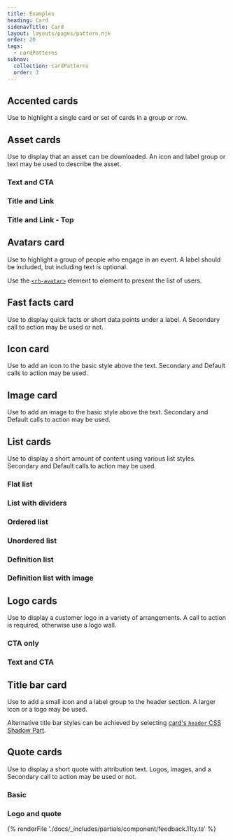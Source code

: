 ```yaml
---
title: Examples
heading: Card
sidenavTitle: Card
layout: layouts/pages/pattern.njk
order: 20
tags:
  - cardPatterns
subnav:
  collection: cardPatterns
  order: 3
---
```


<script type="module" data-helmet>
  import '@rhds/elements/lib/elements/rh-context-picker/rh-context-picker.js';
  import '@rhds/elements/rh-card/rh-card.js';
  import '@rhds/elements/rh-cta/rh-cta.js';
  import '@rhds/elements/rh-surface/rh-surface.js';
  import '@rhds/elements/rh-avatar/rh-avatar.js';
  import '@rhds/elements/rh-accordion/rh-accordion.js';
  import '@rhds/elements/rh-blockquote/rh-blockquote.js';
</script>

<link rel="stylesheet" data-helmet href="/assets/packages/@rhds/elements/elements/rh-table/rh-table-lightdom.css">
<link rel="stylesheet" data-helmet href="/styles/samp.css">

## Accented cards

Use to highlight a single card or set of cards in a group or row.

<uxdot-pattern src="./patterns/accented.html"></uxdot-pattern>

## Asset cards

Use to display that an asset can be downloaded. An icon and label group or
text may be used to describe the asset.

<uxdot-pattern src="./patterns/asset-text-and-cta.html">
  <h3 id="text-and-cta" slot="heading">Text and CTA</h3>
</uxdot-pattern>

<uxdot-pattern src="./patterns/asset-title-and-link.html">
  <h3 id="title-and-link" slot="heading">Title and Link</h3>
</uxdot-pattern>

<uxdot-pattern src="./patterns/asset-title-and-link-top.html">
  <h3 id="title-and-link-top" slot="heading">Title and Link - Top</h3>
</uxdot-pattern>

## Avatars card

Use to highlight a group of people who engage in an event. A label
should be included, but including text is optional.

Use the [`<rh-avatar>`](/elements/avatar/) element to element to present
the list of users.

<uxdot-pattern src="./patterns/avatars.html">
</uxdot-pattern>

## Fast facts card

Use to display quick facts or short data points under a label. A Secondary
call to action may be used or not.

<uxdot-pattern src="./patterns/fast-facts.html">
</uxdot-pattern>

## Icon card

Use to add an icon to the basic style above the text. Secondary and Default
calls to action may be used.

<uxdot-pattern src="./patterns/icon.html">
</uxdot-pattern>

## Image card

Use to add an image to the basic style above the text.
Secondary and Default calls to action may be used.

<uxdot-pattern src="./patterns/image.html">
</uxdot-pattern>

## List cards

Use to display a short amount of content using various list styles.
Secondary and Default calls to action may be used.

<uxdot-pattern src="./patterns/list-flat.html">
  <h3 id="flat-list" slot="heading">Flat list</h3>
</uxdot-pattern>

<uxdot-pattern src="./patterns/list-with-dividers.html">
  <h3 id="list-with-dividers" slot="heading">List with dividers</h3>
</uxdot-pattern>

<uxdot-pattern src="./patterns/ordered-list.html">
  <h3 id="ordered-list" slot="heading">Ordered list</h3>
</uxdot-pattern>

<uxdot-pattern src="./patterns/unordered-list.html">
  <h3 id="unordered-list" slot="heading">Unordered list</h3>
</uxdot-pattern>

<uxdot-pattern src="./patterns/definition-list.html">
  <h3 id="definition-list" slot="heading">Definition list</h3>
</uxdot-pattern>

<uxdot-pattern src="./patterns/definition-list-image.html">
  <h3 id="definition-list-image" slot="heading">Definition list with image</h3>
</uxdot-pattern>

## Logo cards

Use to display a customer logo in a variety of arrangements. A call to
action is required, otherwise use a logo wall.

<uxdot-pattern src="./patterns/logo-cta.html">
  <h3 id="cta-only" slot="heading">CTA only</h3>
</uxdot-pattern>

### Text and CTA

<uxdot-pattern src="./patterns/logo-text-and-cta.html">
</uxdot-pattern>

## Title bar card

Use to add a small icon and a label group to the header section. A larger
icon or a logo may be used.

Alternative title bar styles can be achieved by selecting [card's `header`
CSS Shadow Part](/elements/card/code/#parts).
<uxdot-pattern src="./patterns/title-bar.html">
</uxdot-pattern>

## Quote cards

Use to display a short quote with attribution text. Logos, images, and a
Secondary call to action may be used or not.

<uxdot-pattern src="./patterns/quote.html">
  <h3 id="basic" slot="heading">Basic</h3>
</uxdot-pattern>

<uxdot-pattern src="./patterns/logo-and-quote.html">
  <h3 id="logo-and-quote" slot="heading">Logo and quote</h3>
</uxdot-pattern>

{% renderFile './docs/_includes/partials/component/feedback.11ty.ts' %}

[element]: /elements/card
[css-props]: /elements/card/code/#css-custom-properties
